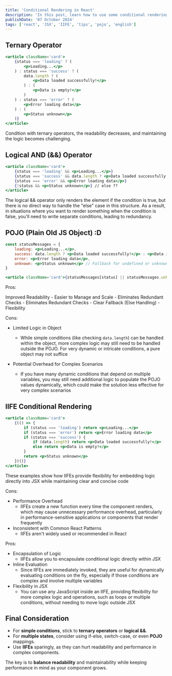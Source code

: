 ```yaml
---
title: 'Conditional Rendering in React'
description: 'In this post, learn how to use some conditional rendering in React. Simplify your JSX logic, making your code more readable and maintainable.'
publishDate: '07 October 2024'
tags: ['react', 'JSX', 'IIFE', 'tips', 'pojo', 'english']
---
```


## Ternary Operator

```jsx
<article className='card'>
	{status === 'loading' ? (
		<p>Loading...</p>
	) : status === 'success' ? (
		data.length ? (
			<p>Data loaded successfully!</p>
		) : (
			<p>Data is empty!</p>
		)
	) : status === 'error' ? (
		<p>Error loading data</p>
	) : (
		<p>Status unknown</p>
	)}
</article>
```

Condition with ternary operators, the readability decreases, and maintaining the logic becomes challenging.

## Logical AND (&&) Operator

```jsx
<article className='card'>
	{status === 'loading' && <p>Loading...</p>}
	{status === 'success' && data.length ? <p>Data loaded successfully!</p> : <p>Data is empty!</p>}
	{status === 'error' && <p>Error loading data</p>}
	{!status && <p>Status unknown</p>} // else ??
</article>
```

The logical && operator only renders the element if the condition is true, but there is no direct way to handle the "else" case in this structure. As a result, in situations where you want to render something when the condition is false, you'll need to write separate conditions, leading to redundancy.

## POJO (Plain Old JS Object) :D

```jsx
const statusMessages = {
	loading: <p>Loading...</p>,
	success: data.length ? <p>Data loaded successfully!</p> : <p>Data is empty!</p>,
	error: <p>Error loading data</p>,
	unknown: <p>Status unknown</p> // Fallback for undefined or unknown status
}

<article className='card'>{statusMessages[status] || statusMessages.unknown}</article>
```

Pros:

Improved Readability - Easier to Manage and Scale - Eliminates Redundant Checks - Eliminates Redundant Checks - Clear Fallback (Else Handling) - Flexibility

Cons:

- Limited Logic in Object

  - While simple conditions (like checking `data.length`) can be handled within the object, more complex logic may still need to be handled outside the POJO. For very dynamic or intricate conditions, a pure object may not suffice

- Potential Overhead for Complex Scenarios
  - If you have many dynamic conditions that depend on multiple variables, you may still need additional logic to populate the POJO values dynamically, which could make the solution less effective for very complex scenarios

## IIFE Conditional Rendering

```jsx
<article className='card'>
	{(() => {
		if (status === 'loading') return <p>Loading...</p>
		if (status === 'error') return <p>Error loading data</p>
		if (status === 'success') {
			if (data.length) return <p>Data loaded successfully!</p>
			else return <p>Data is empty!</p>
		}
		return <p>Status unknown</p>
	})()}
</article>
```

These examples show how IIFEs provide flexibility for embedding logic directly into JSX while maintaining clear and concise code

Cons:

- Performance Overhead
  - IIFEs create a new function every time the component renders, which may cause unnecessary performance overhead, particularly in performance-sensitive applications or components that render frequently
- Inconsistent with Common React Patterns
  - IIFEs aren't widely used or recommended in React

Pros:

- Encapsulation of Logic
  - IIFEs allow you to encapsulate conditional logic directly within JSX
- Inline Evaluation
  - Since IIFEs are immediately invoked, they are useful for dynamically evaluating conditions on the fly, especially if those conditions are complex and involve multiple variables
- Flexibility in JSX
  - You can use any JavaScript inside an IIFE, providing flexibility for more complex logic and operations, such as loops or multiple conditions, without needing to move logic outside JSX

## Final Consideration

- For **simple conditions**, stick to **ternary operators** or **logical &&**.
- For **multiple states**, consider using if-else, switch-case, or even **POJO** mappings.
- Use **IIFEs** sparingly, as they can hurt readability and performance in complex components.

The key is to **balance readability** and maintainability while keeping performance in mind as your component grows.
